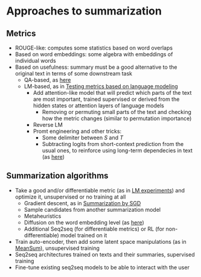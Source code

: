 # Approaches to summarization

## Metrics
- ROUGE-like: computes some statistics based on word overlaps
- Based on word embeddings: some algebra with embeddings of individual words
- Based on usefulness: summary must be a good alternative to the original text in terms of some downstream task
    - QA-based, as [here](https://arxiv.org/pdf/1909.01610.pdf)
    - LM-based, as in [Testing metrics based on language modeling](logbook/lm_metrics.md)
        - Add attention-like model that will predict which parts of the text are most important, trained supervised or derived from the hidden states or attention layers of language models
            - Removing or permuting small parts of the text and checking how the metric changes (similar to permutation importance)
        - Reverse LM
        - Promt engineering and other tricks:
            - Some delimiter between $S$ and $T$
            - Subtracting logits from short-context prediction from the usual ones, to reinforce using long-term dependecies in text (as [here](https://arxiv.org/abs/2110.08294)) 

## Summarization algorithms
- Take a good and/or differentiable metric (as in [LM experiments](logbook/lm_metrics.md)) and optimize it, unsupervised or no training at all
    - Gradient descent, as in [Summarization by SGD](logbook/sgd_summarization.md)
    - Sample candidates from another summarization model
    - Metaheuristics
    - Diffusion on the word embedding level (as [here](https://arxiv.org/pdf/2211.04236.pdf))
    - Additional Seq2seq (for differentiable metrics) or RL (for non-differentiable) model trained on it
- Train auto-encoder, then add some latent space manipulations (as in [MeanSum](http://proceedings.mlr.press/v97/chu19b/chu19b.pdf)), unsupervised training
- Seq2seq architectures trained on texts and their summaries, supervised training
- Fine-tune existing seq2seq models to be able to interact with the user